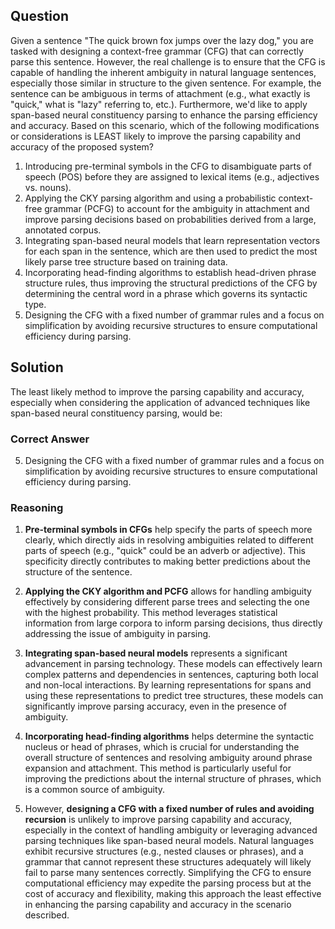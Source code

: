## Question

Given a sentence "The quick brown fox jumps over the lazy dog," you are tasked with designing a context-free grammar (CFG) that can correctly parse this sentence. However, the real challenge is to ensure that the CFG is capable of handling the inherent ambiguity in natural language sentences, especially those similar in structure to the given sentence. For example, the sentence can be ambiguous in terms of attachment (e.g., what exactly is "quick," what is "lazy" referring to, etc.). Furthermore, we'd like to apply span-based neural constituency parsing to enhance the parsing efficiency and accuracy. Based on this scenario, which of the following modifications or considerations is LEAST likely to improve the parsing capability and accuracy of the proposed system?

1. Introducing pre-terminal symbols in the CFG to disambiguate parts of speech (POS) before they are assigned to lexical items (e.g., adjectives vs. nouns).
2. Applying the CKY parsing algorithm and using a probabilistic context-free grammar (PCFG) to account for the ambiguity in attachment and improve parsing decisions based on probabilities derived from a large, annotated corpus.
3. Integrating span-based neural models that learn representation vectors for each span in the sentence, which are then used to predict the most likely parse tree structure based on training data.
4. Incorporating head-finding algorithms to establish head-driven phrase structure rules, thus improving the structural predictions of the CFG by determining the central word in a phrase which governs its syntactic type.
5. Designing the CFG with a fixed number of grammar rules and a focus on simplification by avoiding recursive structures to ensure computational efficiency during parsing.

## Solution

The least likely method to improve the parsing capability and accuracy, especially when considering the application of advanced techniques like span-based neural constituency parsing, would be:

### Correct Answer

5. Designing the CFG with a fixed number of grammar rules and a focus on simplification by avoiding recursive structures to ensure computational efficiency during parsing.

### Reasoning

1. **Pre-terminal symbols in CFGs** help specify the parts of speech more clearly, which directly aids in resolving ambiguities related to different parts of speech (e.g., "quick" could be an adverb or adjective). This specificity directly contributes to making better predictions about the structure of the sentence.

2. **Applying the CKY algorithm and PCFG** allows for handling ambiguity effectively by considering different parse trees and selecting the one with the highest probability. This method leverages statistical information from large corpora to inform parsing decisions, thus directly addressing the issue of ambiguity in parsing.

3. **Integrating span-based neural models** represents a significant advancement in parsing technology. These models can effectively learn complex patterns and dependencies in sentences, capturing both local and non-local interactions. By learning representations for spans and using these representations to predict tree structures, these models can significantly improve parsing accuracy, even in the presence of ambiguity.

4. **Incorporating head-finding algorithms** helps determine the syntactic nucleus or head of phrases, which is crucial for understanding the overall structure of sentences and resolving ambiguity around phrase expansion and attachment. This method is particularly useful for improving the predictions about the internal structure of phrases, which is a common source of ambiguity.

5. However, **designing a CFG with a fixed number of rules and avoiding recursion** is unlikely to improve parsing capability and accuracy, especially in the context of handling ambiguity or leveraging advanced parsing techniques like span-based neural models. Natural languages exhibit recursive structures (e.g., nested clauses or phrases), and a grammar that cannot represent these structures adequately will likely fail to parse many sentences correctly. Simplifying the CFG to ensure computational efficiency may expedite the parsing process but at the cost of accuracy and flexibility, making this approach the least effective in enhancing the parsing capability and accuracy in the scenario described.